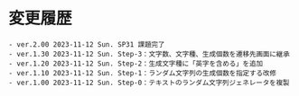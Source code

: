 # 変更履歴

	- ver.2.00 2023-11-12 Sun. SP31 課題完了
	- ver.1.30 2023-11-12 Sun. Step-3：文字数、文字種、生成個数を遷移先画面に継承
	- ver.1.20 2023-11-12 Sun. Step-2：生成文字種に「英字を含める」を追加
	- ver.1.10 2023-11-12 Sun. Step-1：ランダム文字列の生成個数を指定する改修
	- ver.1.00 2023-11-12 Sun. Step-0：テキストのランダム文字列ジェネレータを複製

